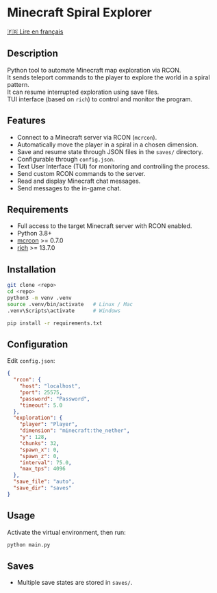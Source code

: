 # Minecraft Spiral Explorer

[🇫🇷 Lire en français](README-FR.md)

## Description
Python tool to automate Minecraft map exploration via RCON.  
It sends teleport commands to the player to explore the world in a spiral pattern.  
It can resume interrupted exploration using save files.  
TUI interface (based on `rich`) to control and monitor the program.

## Features
- Connect to a Minecraft server via RCON (`mcrcon`).
- Automatically move the player in a spiral in a chosen dimension.
- Save and resume state through JSON files in the `saves/` directory.
- Configurable through `config.json`.
- Text User Interface (TUI) for monitoring and controlling the process.
- Send custom RCON commands to the server.
- Read and display Minecraft chat messages.
- Send messages to the in-game chat.

## Requirements
- Full access to the target Minecraft server with RCON enabled.
- Python 3.8+
- [mcrcon](https://pypi.org/project/mcrcon/) >= 0.7.0
- [rich](https://pypi.org/project/rich/) >= 13.7.0

## Installation
```bash
git clone <repo>
cd <repo>
python3 -m venv .venv
source .venv/bin/activate   # Linux / Mac
.venv\Scripts\activate      # Windows

pip install -r requirements.txt
```

## Configuration
Edit `config.json`:
```json
{
  "rcon": {
    "host": "localhost",
    "port": 25575,
    "password": "Password",
    "timeout": 5.0
  },
  "exploration": {
    "player": "Player",
    "dimension": "minecraft:the_nether",
    "y": 128,
    "chunks": 32,
    "spawn_x": 0,
    "spawn_z": 0,
    "interval": 75.0,
    "max_tps": 4096
  },
  "save_file": "auto",
  "save_dir": "saves"
}
```

## Usage
Activate the virtual environment, then run:
```bash
python main.py
```

## Saves
- Multiple save states are stored in `saves/`.
